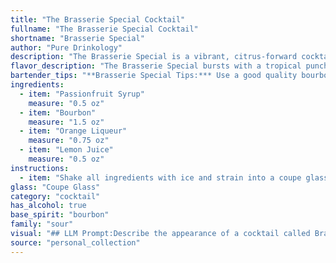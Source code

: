 ```yaml
---
title: "The Brasserie Special Cocktail"
fullname: "The Brasserie Special Cocktail"
shortname: "Brasserie Special"
author: "Pure Drinkology"
description: "The Brasserie Special is a vibrant, citrus-forward cocktail hailing from the Sour family.  Its roots likely lie in the classic Whiskey Sour, with the addition of passionfruit lending a tropical twist and orange liqueur adding complexity. "
flavor_description: "The Brasserie Special bursts with a tropical punch thanks to the passionfruit syrup, balanced by the warmth of bourbon and the subtle sweetness of orange liqueur. A bright acidity from lemon juice cuts through the richness, creating a refreshing and complex cocktail. The interplay of sweet, tart, and spicy notes leaves you craving another sip. "
bartender_tips: "**Brasserie Special Tips:*** Use a good quality bourbon for a robust base.* Freshly squeeze the lemon juice for optimal flavor.* Shake with ice vigorously to ensure proper dilution and chill.* Strain into a chilled coupe glass for a sophisticated presentation.* Garnish with a passionfruit wedge or a lemon twist. "
ingredients:
  - item: "Passionfruit Syrup"
    measure: "0.5 oz"
  - item: "Bourbon"
    measure: "1.5 oz"
  - item: "Orange Liqueur"
    measure: "0.75 oz"
  - item: "Lemon Juice"
    measure: "0.5 oz"
instructions:
  - item: "Shake all ingredients with ice and strain into a coupe glass."
glass: "Coupe Glass"
category: "cocktail"
has_alcohol: true
base_spirit: "bourbon"
family: "sour"
visual: "## LLM Prompt:Describe the appearance of a cocktail called Brasserie Special, which is made with Passionfruit Syrup, Bourbon, Orange Liqueur, and Lemon Juice.  Focus on the following aspects:* **Color:** What is the overall color of the cocktail? Is it vibrant, muted, or somewhere in between? Does it have any interesting hues or shades?* **Clarity:** Is the cocktail clear, cloudy, or somewhere in between? Does it have any suspended ingredients?* **Texture:** How does the cocktail feel in the mouth? Is it smooth, thick, or refreshing? * **Garnish:**  What kind of garnish would complement this cocktail, and how would it visually enhance the drink? * **Overall Impression:**  Describe the overall visual appeal of the Brasserie Special. Does it look refreshing, elegant, playful, or sophisticated? "
source: "personal_collection"
---
```


